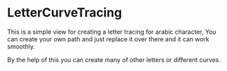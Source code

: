 # LetterCurveTracing

This is a simple view for creating a letter tracing for arabic character, You can create your own path and just replace it over there and it can work smoothly.

By the help of this you can create many of other letters or different curves.
